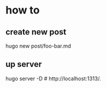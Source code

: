 # how to

## create new post
hugo new post/foo-bar.md

## up server
hugo server -D # http://localhost:1313/.